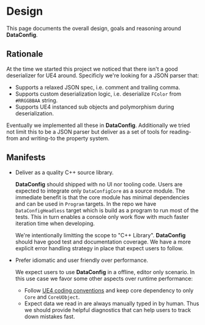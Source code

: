 # Design

This page documents the overall design, goals and reasoning around **DataConfig**.

## Rationale

At the time we started this project we noticed that there isn't a good deserializer for UE4 around. Specificly we're looking for a JSON parser that:

- Supports a relaxed JSON spec, i.e. comment and trailing comma.
- Supports custom deserialization logic, i.e. deserialize `FColor` from `#RRGGBBAA` string.
- Supports UE4 instanced sub objects and polymorphism during deserialization.

Eventually we implemented all these in **DataConfig**. Additionally we tried not limit this to be a JSON parser but deliver as a set of tools for reading-from and writing-to the property system. 

## Manifests

- Deliver as a quality C++ source library.
  
  **DataConfig** should shipped with no UI nor tooling code. Users are expected to integrate only `DataConfigCore` as a source module.
  The immediate benefit is that the core module has minimal dependencies and can be used in `Program` targets. In the repo we have `DataConfigHeadless` target
  which is build as a program to run most of the tests. This in turn enables a console only work flow with much faster iteration time when developing.

  We're intentionally limitting the scope to "C++ Library". **DataConfig** should have good test and documentation coverage. We have a more explicit error handling
  strategy in place that expect users to follow.

- Prefer idiomatic and user friendly over performance.

  We expect users to use **DataConfig** in a offline, editor only scenario. In this use case we favor some other aspects over runtime performance:

    - Follow [UE4 coding conventions][2] and keep core dependency to only `Core` and `CoreUObject`.
    - Expect data we read in are always manually typed in by human. Thus we should provide helpful diagnostics that can help users to track down mistakes fast.


[1]:https://www.unrealengine.com/en-US/blog/unreal-property-system-reflection "Unreal Property System (Reflection)"
[2]:https://docs.unrealengine.com/en-US/ProductionPipelines/DevelopmentSetup/CodingStandard/index.html "UE4 Coding Standard"
